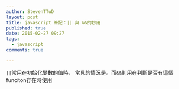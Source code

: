 ```yaml
---
author: StevenTTuD
layout: post
title: javascript 筆記：|| 與 &&的妙用
published: true
date: 2015-02-27 09:27
tags:
  - javascript
comments: true

---
```

`||`常用在初始化變數的值時，
常見的情況是。而`&&`則用在判斷是否有這個funciton存在時使用

